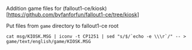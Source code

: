 Addition game files for (fallout1-ce/kiosk)[https://github.com/byfanforfun/fallout1-ce/tree/kiosk]

Put files from `game` directory to fallout1-ce root


```
cat msg/KIOSK.MSG | iconv -t CP1251 | sed "s/$/`echo -e \\\r`/" -- > game/text/english/game/KIOSK.MSG
```

